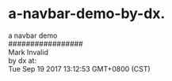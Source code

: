 # a-navbar-demo-by-dx.
 a navbar demo
<br>#################
<br>Mark Invalid 
<br>by dx at: 
<br>Tue Sep 19 2017 13:12:53 GMT+0800 (CST)
